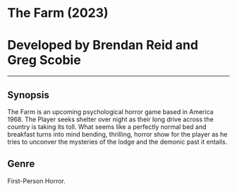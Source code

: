 # The Farm (2023)
# Developed by Brendan Reid and Greg Scobie
-------------------------------------------

Synopsis
--------
The Farm is an upcoming psychological horror game based in America 1968. The Player seeks shelter over night as their long drive across the country is taking its toll. What seems like a perfectly normal bed and breakfast turns into mind bending, thrilling, horror show for the player as he tries to unconver the mysteries of the lodge and the demonic past it entails.

Genre
-----
First-Person Horror.

